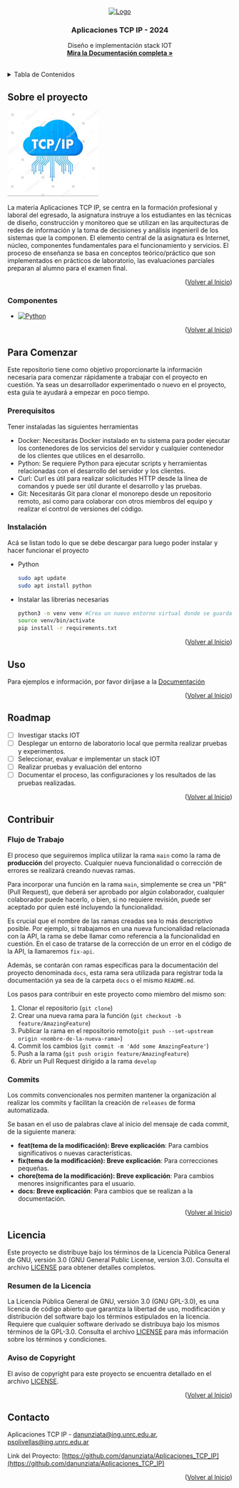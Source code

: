 <a name="readme-top"></a>

<!-- PROJECT LOGO -->
<br />

<div align="center">
  <a href="https://github.com/danunziata/Aplicaciones_TCP_IP">
    <img src="docs/images/tcpip_logo.png" alt="Logo" width="80" height="80">
  </a>
<h3 align="center">Aplicaciones TCP IP - 2024</h3>

  <p align="center">
    Diseño e implementación stack IOT
    <br />
    <a href="https://danunziata.github.io/Aplicaciones_TCP_IP/"><strong>Mira la Documentación completa »</strong></a>
    <br />
    <br />
  </p>

</div>



<!-- TABLE OF CONTENTS -->

<details>
  <summary>Tabla de Contenidos</summary>
  <ol>
    <li>
      <a href="#sobre-el-proyecto">Sobre el proyecto</a>
      <ul>
        <li><a href="#Componentes">Componentes</a></li>
      </ul>
    </li>
    <li>
      <a href="#para-comenzar">Para Comenzar</a>
      <ul>
        <li><a href="#prerequisitos">Prerequisitos</a></li>
        <li><a href="#instalación">Instalación</a></li>
      </ul>
    </li>
    <li><a href="#uso">Uso</a></li>
    <li><a href="#roadmap">Roadmap</a></li>
    <li><a href="#contribuir">Contribuir</a></li>
    <li><a href="#licencia">Licencia</a></li>
    <li><a href="#contacto">Contacto</a></li>
  </ol>
</details>

<!-- ABOUT THE PROJECT -->

## Sobre el proyecto

![Product Name Screen Shot](assets/logotcpip.jpeg)

La materia Aplicaciones TCP IP, se centra en la formación profesional y laboral del egresado, la asignatura instruye a los estudiantes en las técnicas de diseño, construcción y monitoreo que se utilizan en las arquitecturas de redes de información y la toma de decisiones y análisis ingenieril de los sistemas que la componen. El elemento central de la asignatura es Internet, núcleo, componentes fundamentales para el funcionamiento y servicios. El proceso de enseñanza se basa en conceptos teórico/práctico que son implementados en prácticos de laboratorio, las evaluaciones parciales preparan al alumno para el examen final.


<p align="right">(<a href="#readme-top">Volver al Inicio</a>)</p>

### Componentes

* [![Python](https://img.shields.io/badge/Python-FFD43B?style=for-the-badge&logo=python&logoColor=black)](https://www.python.org/)


<p align="right">(<a href="#readme-top">Volver al Inicio</a>)</p>

<!-- GETTING STARTED -->

## Para Comenzar

Este repositorio tiene como objetivo proporcionarte la información necesaria para comenzar rápidamente a trabajar con el proyecto en cuestión. Ya seas un desarrollador experimentado o nuevo en el proyecto, esta guía te ayudará a empezar en poco tiempo.

### Prerequisitos

Tener instaladas las siguientes herramientas

- Docker: Necesitarás Docker instalado en tu sistema para poder ejecutar los contenedores de los servicios del servidor y cualquier contenedor de los clientes que utilices en el desarrollo.
- Python: Se requiere Python para ejecutar scripts y herramientas relacionadas con el desarrollo del servidor y los clientes.
- Curl: Curl es útil para realizar solicitudes HTTP desde la línea de comandos y puede ser útil durante el desarrollo y las pruebas.
- Git: Necesitarás Git para clonar el monorepo desde un repositorio remoto, así como para colaborar con otros miembros del equipo y realizar el control de versiones del código.


### Instalación

Acá se listan todo lo que se debe descargar para luego poder instalar y hacer funcionar el proyecto
* Python
  
  ```sh
  sudo apt update
  sudo apt install python
  ```

- Instalar las librerias necesarias

  ```sh
  python3 -m venv venv #Crea un nuevo entorno virtual donde se guardan todas las librerias a utilizar
  source venv/bin/activate
  pip install -r requirements.txt
  ```

<p align="right">(<a href="#readme-top">Volver al Inicio</a>)</p>

<!-- USAGE EXAMPLES -->

## Uso

Para ejemplos e información, por favor diríjase a la [Documentación](https://github.com/danunziata/Aplicaciones_TCP_IP)

<p align="right">(<a href="#readme-top">Volver al Inicio</a>)</p>

<!-- ROADMAP -->

## Roadmap

- [ ] Investigar stacks IOT
- [ ] Desplegar un entorno de laboratorio local que permita realizar pruebas y experimentos.
- [ ] Seleccionar, evaluar e implementar un stack IOT 
- [ ] Realizar pruebas y evaluación del entorno
- [ ] Documentar el proceso, las configuraciones y los resultados de las pruebas realizadas.

<p align="right">(<a href="#readme-top">Volver al Inicio</a>)</p>

<!-- CONTRIBUTING -->
## Contribuir

### Flujo de Trabajo

El proceso que seguiremos implica utilizar la rama `main` como la rama de **producción** del proyecto. Cualquier nueva funcionalidad o corrección de errores se realizará creando nuevas ramas.

Para incorporar una función en la rama `main`,  simplemente se crea un "PR" (Pull Request), que deberá ser aprobado por algún colaborador, cualquier colaborador puede hacerlo, o bien, si no requiere revisión, puede ser aceptado por quien esté incluyendo la  funcionalidad.

Es crucial que el nombre de las ramas creadas sea lo más descriptivo  posible. Por ejemplo, si trabajamos en una nueva funcionalidad  relacionada con la API, la rama se debe llamar como referencia a la funcionalidad en cuestión. En el caso de tratarse de la corrección de un error en el código de la API, la llamaremos `fix-api`.

Además, se contarán con ramas específicas para la documentación del proyecto denominada `docs`, esta rama sera utilizada para registrar toda la documentación ya sea de la carpeta `docs` o el mismo `README.md`.

Los pasos para contribuir en este proyecto como miembro del mismo son:

1. Clonar el repositorio (`git clone`)
2. Crear una nueva rama para la función (`git checkout -b feature/AmazingFeature`)
3. Publicar la rama en el repositorio remoto(`git push --set-upstream origin <nombre-de-la-nueva-rama>`)
4. Commit los cambios (`git commit -m 'Add some AmazingFeature'`)
5. Push a la rama (`git push origin feature/AmazingFeature`)
6. Abrir un Pull Request dirigido a la rama `develop`

### Commits

Los commits convencionales nos permiten mantener la organización al realizar los commits y facilitan la creación de `releases` de forma automatizada.

Se basan en el uso de palabras clave al inicio del mensaje de cada commit, de la siguiente manera:

- **feat(tema de la modificación): Breve explicación**: Para cambios significativos o nuevas características.
- **fix(tema de la modificación): Breve explicación**: Para correcciones pequeñas.
- **chore(tema de la modificación): Breve explicación**: Para cambios menores insignificantes para el usuario.
- **docs: Breve explicación**: Para cambios que se realizan a la documentación.

<p align="right">(<a href="#readme-top">Volver al Inicio</a>)</p>

<!-- LICENSE -->

## Licencia

Este proyecto se distribuye bajo los términos de la  Licencia Pública General de GNU, versión 3.0 (GNU General Public  License, version 3.0). Consulta el archivo [LICENSE](https://github.com/danunziata/Aplicaciones_TCP_IP/blob/main/LICENSE) para obtener detalles completos.

### Resumen de la Licencia

La Licencia Pública General de GNU, versión 3.0 (GNU GPL-3.0), es una licencia de código abierto que garantiza la libertad de uso, modificación y distribución del software bajo los términos estipulados en la licencia. Requiere que cualquier software derivado se distribuya bajo los mismos términos de la GPL-3.0. Consulta el archivo [LICENSE](https://github.com/danunziata/Aplicaciones_TCP_IP/blob/main/LICENSE) para más información sobre los términos y condiciones.

### Aviso de Copyright

El aviso de copyright para este proyecto se encuentra detallado en el archivo [LICENSE](https://github.com/danunziata/Aplicaciones_TCP_IP/blob/main/LICENSE).

<p align="right">(<a href="#readme-top">Volver al Inicio</a>)</p>

<!-- CONTACT -->

## Contacto

Aplicaciones TCP IP - danunziata@ing.unrc.edu.ar, psolivellas@ing.unrc.edu.ar

Link del Proyecto: [https://github.com/danunziata/Aplicaciones_TCP_IP](https://github.com/danunziata/Aplicaciones_TCP_IP)

<p align="right">(<a href="#readme-top">Volver al Inicio</a>)</p>

